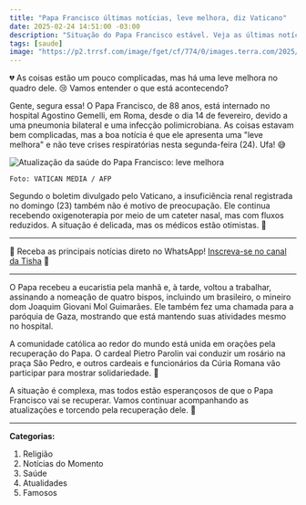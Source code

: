 ```yaml
---
title: "Papa Francisco últimas notícias, leve melhora, diz Vaticano"
date: 2025-02-24 14:51:00 -03:00
description: "Situação do Papa Francisco estável. Veja as últimas notícias sobre a saúde do pontífice. 💒"
tags: [saude]
image: "https://p2.trrsf.com/image/fget/cf/774/0/images.terra.com/2025/02/22/379375978-67b6aea5258c7a8d-1400x823-1.jpg"
---
```


💔 As coisas estão um pouco complicadas, mas há uma leve melhora no quadro dele. 😢 Vamos entender o que está acontecendo?

Gente, segura essa! O Papa Francisco, de 88 anos, está internado no hospital Agostino Gemelli, em Roma, desde o dia 14 de fevereiro, devido a uma pneumonia bilateral e uma infecção polimicrobiana. As coisas estavam bem complicadas, mas a boa notícia é que ele apresenta uma "leve melhora" e não teve crises respiratórias nesta segunda-feira (24). Ufa! 😅

![Atualização da saúde do Papa Francisco: leve melhora](https://i.imgur.com/b38jrOC.jpeg)

    Foto: VATICAN MEDIA / AFP

Segundo o boletim divulgado pelo Vaticano, a insuficiência renal registrada no domingo (23) também não é motivo de preocupação. Ele continua recebendo oxigenoterapia por meio de um cateter nasal, mas com fluxos reduzidos. A situação é delicada, mas os médicos estão otimistas. 🙏

---

🌟 Receba as principais notícias direto no WhatsApp! <a href="https://www.whatsapp.com/channel/0029VaiPYBPLo4heVf0U3u2d" target="_blank" rel="noopener noreferrer">Inscreva-se no canal da Tisha</a> 📲

---

O Papa recebeu a eucaristia pela manhã e, à tarde, voltou a trabalhar, assinando a nomeação de quatro bispos, incluindo um brasileiro, o mineiro dom Joaquim Giovani Mol Guimarães. Ele também fez uma chamada para a paróquia de Gaza, mostrando que está mantendo suas atividades mesmo no hospital.

A comunidade católica ao redor do mundo está unida em orações pela recuperação do Papa. O cardeal Pietro Parolin vai conduzir um rosário na praça São Pedro, e outros cardeais e funcionários da Cúria Romana vão participar para mostrar solidariedade. 💒

A situação é complexa, mas todos estão esperançosos de que o Papa Francisco vai se recuperar. Vamos continuar acompanhando as atualizações e torcendo pela recuperação dele. 🙏

---

**Categorias:**
1. Religião
2. Notícias do Momento
3. Saúde
4. Atualidades
5. Famosos
